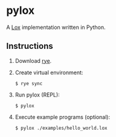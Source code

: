 # pylox

A [Lox](https://github.com/munificent/craftinginterpreters) implementation written in Python.

## Instructions

1. Download [rye](https://rye.astral.sh/).
2. Create virtual environment:

    ```
    $ rye sync
    ```
3. Run pylox (REPL):

    ```
    $ pylox
    ```
4. Execute example programs (optional):

    ```
    $ pylox ./examples/hello_world.lox
    ```
